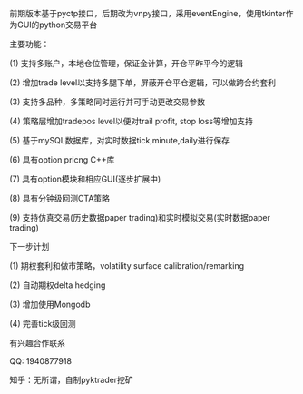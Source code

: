 前期版本基于pyctp接口，后期改为vnpy接口，采用eventEngine，使用tkinter作为GUI的python交易平台

主要功能：

(1) 支持多账户，本地仓位管理，保证金计算，开仓平昨平今的逻辑

(2) 增加trade level以支持多腿下单，屏蔽开仓平仓逻辑，可以做跨合约套利

(3) 支持多品种，多策略同时运行并可手动更改交易参数

(4) 策略层增加tradepos level以便对trail profit, stop loss等增加支持

(5) 基于mySQL数据库，对实时数据tick,minute,daily进行保存

(6) 具有option pricng C++库

(7) 具有option模块和相应GUI(逐步扩展中)

(8) 具有分钟级回测CTA策略

(9) 支持仿真交易(历史数据paper trading)和实时模拟交易(实时数据paper trading)

下一步计划

(1) 期权套利和做市策略，volatility surface calibration/remarking

(2) 自动期权delta hedging

(3) 增加使用Mongodb

(4) 完善tick级回测


有兴趣合作联系

QQ: 1940877918

知乎：无所谓，自制pyktrader挖矿
